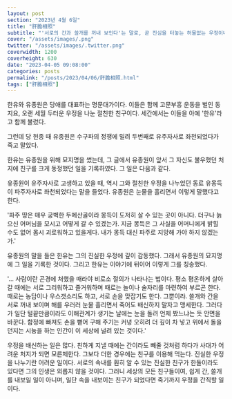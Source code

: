 ```yaml
---
layout: post
section: "2023년 4월 6일"
title: "肝膽相照"
subtitle: "'서로의 간과 쓸개를 꺼내 보인다'는 말로, 곧 진심을 터놓는 허물없는 우정이나, 마음이 잘 맞는 절친한 사이를 뜻한다."
cover: "/assets/images/.png"
twitter: "/assets/images/.twitter.png"
coverwidth: 1200
coverheight: 630
date: "2023-04-05 09:08:00"
categories: posts
permalink: "/posts/2023/04/06/肝膽相照.html"
tags: ["肝膽相照"]
---
```


한유와 유종원은 당애를 대표하는 명문대가이다. 이들은 함께 고문부흥 운동을 벌인 동지요, 오랜 세월 두터운 우정을 나눈 절친한 친구이다. 세간에서는 이들을 아예 '한유'라고 함께 불렀다.

그런데 당 헌종 때 유종원은 수구파의 정쟁에 밀려 두번째로 유주자사로 좌천되었다가 죽고 말았다.

한유는 유종원을 위해 묘지명을 썼는데, 그 글에서 유종원이 앞서 그 자신도 불우했던 처지에 친구를 크게 동정했던 일을 기록하였다. 그 일은 다음과 같다.

유종원이 유주자사로 고생하고 있을 때, 역시 그와 절친한 우정을 나누었던 동료 유몽득이 파주자사로 좌천되었다는 말을 들었다. 유종원은 눈물을 흘리면서 이렇게 말했다고 한다.

'파주 땅은 매우 궁벽한 두메산골이라 몽득이 도저히 살 수 있는 곳이 아니다. 더구나 늙으신 어머님을 모시고 어떻게 갈 수 있겠는가. 지금 몽득은 그 사실을 어머니에게 밝힐 수도 없어 몸시 괴로워하고 있을게다. 내가 몽득 대신 파주로 지망해 가야 하지 않겠는가.'

유종원의 말을 들은 한유는 그의 진실한 우정에 깊이 감동했다. 그래서 유종원의 묘지명에 그 일을 기록한 것이다. 그리고 한유는 이야기에 뒤이어 이렇게 그를 칭송했다.

'... 사람이란 곤경에 처했을 때라야 비로소 절의가 나타나는 법이다. 평소 평온하게 살아갈 때에는 서로 그리워하고 즐거워하며 때로는 놀이나 술자리를 마련하여 부르곤 한다. 때로는 농담이나 우스갯소리도 하고, 서로 손을 맞잡기도 한다. 그뿐이랴. 쓸개와 간을 서로 꺼내 보이며 해를 우러러 눈물 흘리면서 죽어도 배신하지 말자고 맹세한다. 그러다가 일단 털끝만큼이라도 이해관계가 생기는 날에는 눈을 돌려 언제 봤느냐는 듯 안면을 바꾼다. 함정에 빠져도 손을 뻗어 구해 주기는 커녕 오히려 더 깊이 차 넣고 위에서 돌을 던지는 시늉을 하는 인간이 이 세상에 널려 있는 것이다.'

우정을 배신하는 일은 많다. 친하게 지낼 때에는 간이라도 빼줄 것처럼 하다가 사대가 어려운 처지가 되면 모른체한다. 그보다 더한 경우에는 친구를 이용해 먹는다. 진실한 우정을 나누기란 어려운 일이다. 서로의 속내를 훤히 알 수 있는 진실한 친구가 한둘이라도 있다면 그의 인생은 외롭지 않을 것이다. 그러니 세상의 모든 친구들이여, 쉽게 간, 쓸개를 내보일 일이 아니며, 일단 속을 내보이는 친구가 되었다면 죽기까지 우정을 간직할 일이다.
